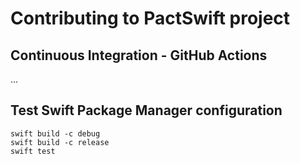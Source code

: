 # Contributing to PactSwift project

## Continuous Integration - GitHub Actions

...

## Test Swift Package Manager configuration

```shell
swift build -c debug
swift build -c release
swift test
```
